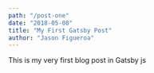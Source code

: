 ```yaml
---
path: "/post-one"
date: "2018-05-08"
title: "My First Gatsby Post"
author: "Jason Figueroa"
---
```


This is my very first blog post in Gatsby js